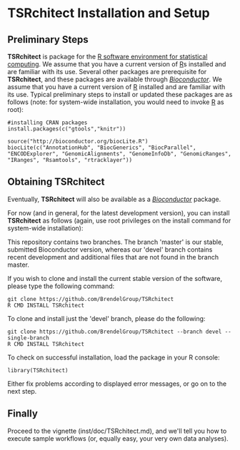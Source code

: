 # __TSRchitect__ Installation and Setup

## Preliminary Steps
__TSRchitect__ is package for the [R software environment for statistical
computing](https://www.r-project.org/).
We assume that you have a current version of [R](https://www.r-project.org/)s
 installed and are familiar with its use.
Several other packages are prerequisite for __TSRchitect__, and these packages
are available through [_Bioconductor_](http://bioconductor.org/).
We assume that you have a current version of [R](https://www.r-project.org/)
installed and are familiar with its use.
Typical preliminary steps to install or updated these packages are as follows
(note: for system-wide installation, you would need to invoke
[R](https://www.r-project.org/) as root):

```{r eval=FALSE}
#installing CRAN packages
install.packages(c("gtools","knitr"))
```

```{r eval=FALSE}
source("http://bioconductor.org/biocLite.R")
biocLite(c("AnnotationHub", "BiocGenerics", "BiocParallel", "ENCODExplorer", "GenomicAlignments", "GenomeInfoDb", "GenomicRanges", "IRanges", "Rsamtools", "rtracklayer"))
```

## Obtaining TSRchitect
Eventually, __TSRchitect__ will also be available as a
[_Bioconductor_](http://bioconductor.org/) package.

For now (and in general, for the latest development version), you can install
__TSRchitect__ as follows (again, use root privileges on the install command for
system-wide installation):

This repository contains two branches. The branch 'master' is our stable, submitted Bioconductor version, whereas our 'devel' branch contains recent development and additional files that are not found in the branch master.

If you wish to clone and install the current stable version of the software, please type the following command:
```{bash eval=FALSE}
git clone https://github.com/BrendelGroup/TSRchitect
R CMD INSTALL TSRchitect
```

To clone and install just the 'devel' branch, please do the following:
```{bash eval=FALSE}
git clone https://github.com/BrendelGroup/TSRchitect --branch devel --single-branch
R CMD INSTALL TSRchitect
```

To check on successful installation, load the package in your
R console:

```{r eval=FALSE}
library(TSRchitect)
```
Either fix problems according to displayed error messages, or go on to the next
step.

## Finally

Proceed to the vignette (inst/doc/TSRchitect.md), and we'll tell you how to execute
sample workflows (or, equally easy, your very own data analyses).